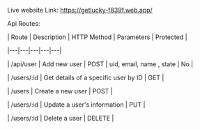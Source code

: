Live website Link: https://getlucky-f839f.web.app/

Api Routes:


| Route | Description | HTTP Method | Parameters | Protected |

|---|---|---|---|---|

| /api/user | Add new user | POST | uid, email, name , state | No |

| /users/:id | Get details of a specific user by ID | GET |

| /users | Create a new user | POST |

| /users/:id | Update a user's information | PUT |

| /users/:id | Delete a user | DELETE |
